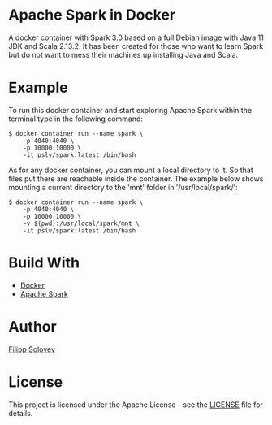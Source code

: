 # Apache Spark in Docker

A docker container with Spark 3.0 based on a full Debian image with Java 11 JDK and Scala 2.13.2. It has been created for those who want to learn Spark but do not want to mess their machines up installing Java and Scala.

# Example
To run this docker container and start exploring Apache Spark within the terminal type in the following command:

~~~~
$ docker container run --name spark \
    -p 4040:4040 \
    -p 10000:10000 \
    -it pslv/spark:latest /bin/bash
~~~~

As for any docker container, you can mount a local directory to it. So that files put there are reachable inside the container.
The example below shows mounting a current directory to the 'mnt' folder in '/usr/local/spark/':

~~~~
$ docker container run --name spark \
    -p 4040:4040 \
    -p 10000:10000 \
    -v $(pwd):/usr/local/spark/mnt \
    -it pslv/spark:latest /bin/bash
~~~~

# Build With
* [Docker](https://docker.com)
* [Apache Spark](https://spark.apache.org)

# Author
[Filipp Solovev](https://github.com/FilippSolovev "Filipp Solovev")

# License

This project is licensed under the Apache License - see the [LICENSE](LICENSE) file for details.
